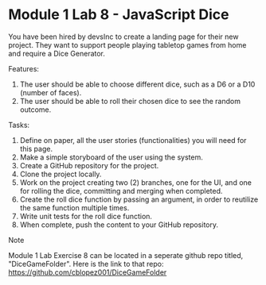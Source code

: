 # Module 1 Lab 8 - JavaScript Dice

You have been hired by devsInc to create a landing page for their new project. They want to support people playing tabletop games from home and require a Dice Generator.

Features:

1. The user should be able to choose different dice, such as a D6 or a D10 (number of faces).
2. The user should be able to roll their chosen dice to see the random outcome.
   
Tasks:

1. Define on paper, all the user stories (functionalities) you will need for this page.
2. Make a simple storyboard of the user using the system.
3. Create a GitHub repository for the project.
4. Clone the project locally.
5. Work on the project creating two (2) branches, one for the UI, and one for rolling the dice, committing and merging when completed.
6. Create the roll dice function by passing an argument, in order to reutilize the same function multiple times.
7. Write unit tests for the roll dice function.
8. When complete, push the content to your GitHub repository.
  
> [!NOTE]
> Module 1 Lab Exercise 8 can be located in a seperate github repo titled, "DiceGameFolder". 
> Here is the link to that repo: https://github.com/cblopez001/DiceGameFolder

